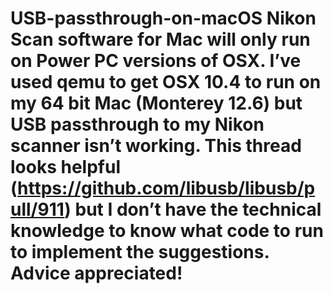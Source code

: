 # USB-passthrough-on-macOS Nikon Scan software for Mac will only run on Power PC versions of OSX.  I’ve used qemu to get OSX 10.4 to run on my 64 bit Mac (Monterey 12.6) but USB passthrough to my Nikon scanner isn’t working.  This thread looks helpful (https://github.com/libusb/libusb/pull/911) but I don’t have the technical knowledge to know what code to run to implement the suggestions.  Advice appreciated!
